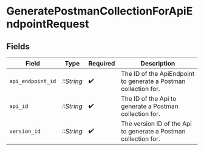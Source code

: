 # GeneratePostmanCollectionForApiEndpointRequest


## Fields

| Field                                                           | Type                                                            | Required                                                        | Description                                                     |
| --------------------------------------------------------------- | --------------------------------------------------------------- | --------------------------------------------------------------- | --------------------------------------------------------------- |
| `api_endpoint_id`                                               | *::String*                                                      | :heavy_check_mark:                                              | The ID of the ApiEndpoint to generate a Postman collection for. |
| `api_id`                                                        | *::String*                                                      | :heavy_check_mark:                                              | The ID of the Api to generate a Postman collection for.         |
| `version_id`                                                    | *::String*                                                      | :heavy_check_mark:                                              | The version ID of the Api to generate a Postman collection for. |